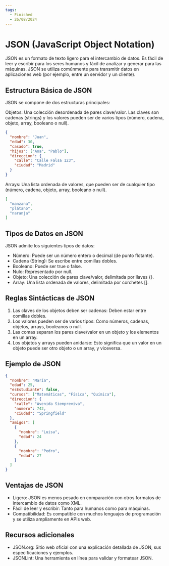 ```yaml
---
tags:
  - Finished
  - 26/08/2024  
---
```


# JSON (JavaScript Object Notation)

JSON es un formato de texto ligero para el intercambio de datos. Es fácil de leer y escribir para los seres humanos y
fácil de analizar y generar para las máquinas. JSON se utiliza comúnmente para transmitir datos en aplicaciones web (por
ejemplo, entre un servidor y un cliente).

## Estructura Básica de JSON

JSON se compone de dos estructuras principales:

Objetos: Una colección desordenada de pares clave/valor. Las claves son cadenas (strings) y los valores pueden ser de
   varios tipos (número, cadena, objeto, array, booleano o null).

```json 
{
  "nombre": "Juan",
  "edad": 30,
  "casado": true,
  "hijos": ["Ana", "Pablo"],
  "direccion": {
    "calle": "Calle Falsa 123",
    "ciudad": "Madrid"
  }
}
```
Arrays: Una lista ordenada de valores, que pueden ser de cualquier tipo (número, cadena, objeto, array, booleano o
   null).

```json 
[
  "manzana",
  "plátano",
  "naranja"
]
```

## Tipos de Datos en JSON
JSON admite los siguientes tipos de datos:

- Número: Puede ser un número entero o decimal (de punto flotante).
- Cadena (String): Se escribe entre comillas dobles.
- Booleano: Puede ser true o false.
- Nulo: Representado por null.
- Objeto: Una colección de pares clave/valor, delimitada por llaves {}.
- Array: Una lista ordenada de valores, delimitada por corchetes [].

## Reglas Sintácticas de JSON
1. Las claves de los objetos deben ser cadenas: Deben estar entre comillas dobles.
2. Los valores pueden ser de varios tipos: Como números, cadenas, objetos, arrays, booleanos o null.
3. Las comas separan los pares clave/valor en un objeto y los elementos en un array.
4. Los objetos y arrays pueden anidarse: Esto significa que un valor en un objeto puede ser otro objeto o un array, y viceversa.

## Ejemplo de JSON

```json
{
  "nombre": "María",
  "edad": 25,
  "esEstudiante": false,
  "cursos": ["Matemáticas", "Física", "Química"],
  "direccion": {
    "calle": "Avenida Siempreviva",
    "numero": 742,
    "ciudad": "Springfield"
  },
  "amigos": [
    {
      "nombre": "Luisa",
      "edad": 24
    },
    {
      "nombre": "Pedro",
      "edad": 27
    }
  ]
}
```

## Ventajas de JSON
- Ligero: JSON es menos pesado en comparación con otros formatos de intercambio de datos como XML.
- Fácil de leer y escribir: Tanto para humanos como para máquinas.
- Compatibilidad: Es compatible con muchos lenguajes de programación y se utiliza ampliamente en APIs web.

## Recursos adicionales

- JSON.org: Sitio web oficial con una explicación detallada de JSON, sus especificaciones y ejemplos.
- JSONLint: Una herramienta en línea para validar y formatear JSON.

